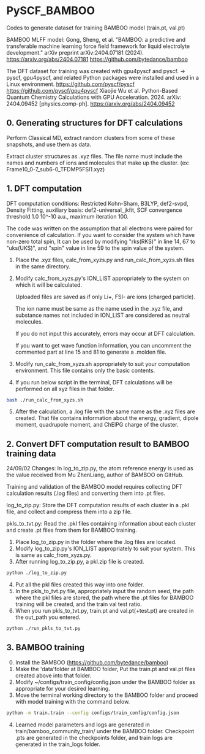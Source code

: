 # PySCF_BAMBOO
Codes to generate dataset for training BAMBOO model (train.pt, val.pt)

BAMBOO MLFF model:
Gong, Sheng, et al. "BAMBOO: a predictive and transferable machine learning force field framework for liquid electrolyte development." arXiv preprint arXiv:2404.07181 (2024). https://arxiv.org/abs/2404.07181
https://github.com/bytedance/bamboo

The DFT dataset for training was created with gpu4pyscf and pyscf. → pyscf, gpu4pyscf, and related Python packages were installed and used in a Linux environment.
https://github.com/pyscf/pyscf
https://github.com/pyscf/gpu4pyscf
Xiaojie Wu et al. Python-Based Quantum Chemistry Calculations with GPU Acceleration. 2024.
arXiv: 2404.09452 [physics.comp-ph].
https://arxiv.org/abs/2404.09452

## 0. Generating structures for DFT calculations
Perform Classical MD, extract random clusters from some of these snapshots, and use them as data.

Extract cluster structures as .xyz files. The file name must include the names and numbers of ions and molecules that make up the cluster. (ex: Frame10_0-7_sub6-0_TFDMP5FSI1.xyz)

## 1. DFT computation
DFT computation conditions: Restricted Kohn-Sham, B3LYP, def2-svpd, Density Fitting, auxiliary basis: def2-universal_jkfit, SCF convergence threshold 1.0 10^-10 a.u., maximum iteration 100.

   The code was written on the assumption that all electrons were paired for convenience of calculation. If you want to consider the system which have non-zero total spin, It can be used by modifying "rks(RKS)" in line 14, 67 to "uks(UKS)", and "spin" value in line 59 to the spin value of the system.
   
1. Place the .xyz files, calc_from_xyzs.py and run_calc_from_xyzs.sh files in the same directory.
2. Modify calc_from_xyzs.py's ION_LIST appropriately to the system on which it will be calculated.

   Uploaded files are saved as if only Li+, FSI- are ions (charged particle).
   
   The ion name must be same as the name used in the .xyz file, and substance names not included in ION_LIST are considered as neutral molecules.
   
   If you do not input this accurately, errors may occur at DFT calculation.
   
   If you want to get wave function information, you can uncomment the commented part at line 15 and 81 to generate a .molden file.
3. Modify run_calc_from_xyzs.sh appropriately to suit your computation environment. This file contains only the basic contents.
4. If you run below script in the terminal, DFT calculations will be performed on all xyz files in that folder.
```bash
bash ./run_calc_from_xyzs.sh
```
5. After the calculation, a .log file with the same name as the .xyz files are created. That file contains information about the energy, gradient, dipole moment, quadrupole moment, and ChElPG charge of the cluster.

## 2. Convert DFT computation result to BAMBOO training data
24/09/02 Changes: In log_to_zip.py, the atom reference energy is used as the value received from Mu ZhenLiang, author of BAMBOO on GitHub.

Training and validation of the BAMBOO model requires collecting DFT calculation results (.log files) and converting them into .pt files.

log_to_zip.py: Store the DFT computation results of each cluster in a .pkl file, and collect and compress them into a zip file.

pkls_to_tvt.py: Read the .pkl files containing information about each cluster and create .pt files from them for BAMBOO training.
1. Place log_to_zip.py in the folder where the .log files are located.
2. Modify log_to_zip.py's ION_LIST appropriately to suit your system. This is same as calc_from_xyzs.py.
3. After running log_to_zip.py, a pkl.zip file is created.
```bash
python ./log_to_zip.py
```
4. Put all the pkl files created this way into one folder.
5. In the pkls_to_tvt.py file, appropriately input the random seed, the path where the pkl files are stored, the path where the .pt files for BAMBOO training will be created, and the train val test ratio.
6. When you run pkls_to_tvt.py, train.pt and val.pt(+test.pt) are created in the out_path you entered.
```bash
python ./run_pkls_to_tvt.py
```

## 3. BAMBOO training
0. Install the BAMBOO (https://github.com/bytedance/bamboo)
1. Make the 'data'folder at BAMBOO folder, Put the train.pt and val.pt files created above into that folder.
2. Modify ~/configs/train_config/config.json under the BAMBOO folder as appropriate for your desired learning.
3. Move the terminal working directory to the BAMBOO folder and proceed with model training with the command below.
```bash
python -m train.train --config configs/train_config/config.json
```
4. Learned model parameters and logs are generated in train/bamboo_community_train/ under the BAMBOO folder. Checkpoint .pts are generated in the checkpoints folder, and train logs are generated in the train_logs folder.

